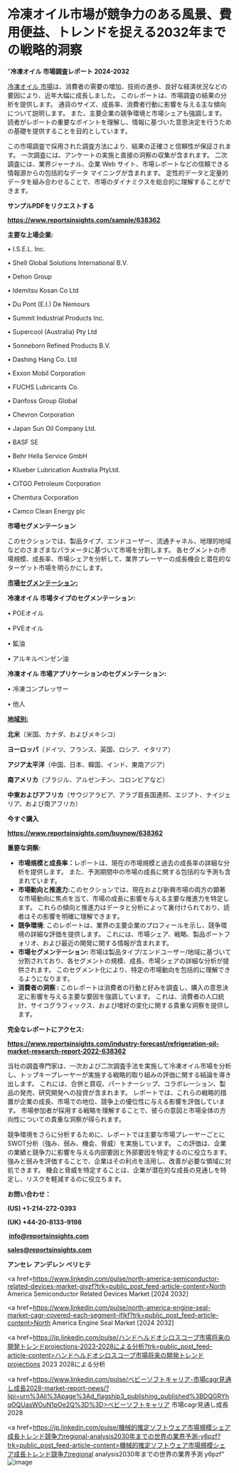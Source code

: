 # 冷凍オイル市場が競争力のある風景、費用便益、トレンドを捉える2032年までの戦略的洞察

"<strong>冷凍オイル 市場調査レポート 2024-2032</strong>

<a href=https://www.reportsinsights.com/sample/638362>冷凍オイル 市場</a>は、消費者の需要の増加、技術の進歩、良好な経済状況などの要因により、近年大幅に成長しました。 このレポートは、市場調査の結果の分析を提供します。 通貨のサイズ、成長率、消費者行動に影響を与える主な傾向について説明します。 また、主要企業の競争環境と市場シェアも強調します。 読者がレポートの重要なポイントを理解し、情報に基づいた意思決定を行うための基礎を提供することを目的としています。

この市場調査で採用された調査方法により、結果の正確さと信頼性が保証されます。 一次調査には、アンケートの実施と直接の洞察の収集が含まれます。 二次調査には、業界ジャーナル、企業 Web サイト、市場レポートなどの信頼できる情報源からの包括的なデータ マイニングが含まれます。 定性的データと定量的データを組み合わせることで、市場のダイナミクスを総合的に理解することができます。

<strong><b>サンプルPDFをリクエストする</b></strong>

<a href=https://www.reportsinsights.com/sample/638362><strong><u>https://www.reportsinsights.com/sample/638362</u></strong></a>

<strong>主要な上場企業:</strong>

• I.S.E.L. Inc.

• Shell Global Solutions International B.V.

• Dehon Group

• Idemitsu Kosan Co Ltd

• Du Pont (E.I.) De Nemours

• Summit Industrial Products Inc.

• Supercool (Australia) Pty Ltd

• Sonneborn Refined Products B.V.

• Dashing Hang Co. Ltd

• Exxon Mobil Corporation

• FUCHS Lubricants Co.

• Danfoss Group Global

• Chevron Corporation

• Japan Sun Oil Company Ltd.

• BASF SE

• Behr Hella Service GmbH

• Klueber Lubrication Australia PtyLtd.

• CITGO Petroleum Corporation

• Chemtura Corporation

• Camco Clean Energy plc

<strong>市場セグメンテーション</strong>

このセクションでは、製品タイプ、エンドユーザー、流通チャネル、地理的地域などのさまざまなパラメータに基づいて市場を分割します。 各セグメントの市場規模、成長率、市場シェアを分析して、業界プレーヤーの成長機会と潜在的なターゲット市場を明らかにします。

<strong><u>市場セグメンテーション</u></strong><strong><u>:</u></strong>

<strong>冷凍オイル 市場タイプのセグメンテーション:</strong>

• POEオイル

• PVEオイル

• 鉱油

• アルキルベンゼン油

<strong>冷凍オイル 市場アプリケーションのセグメンテーション:</strong>

• 冷凍コンプレッサー

• 他人

<strong><u>地域別</u></strong><strong><u>:</u></strong>

<strong>北米</strong>（米国、カナダ、およびメキシコ）

<strong>ヨーロッパ</strong>（ドイツ、フランス、英国、ロシア、イタリア）

<strong>アジア太平洋</strong>（中国、日本、韓国、インド、東南アジア）

<strong>南アメリカ</strong>（ブラジル、アルゼンチン、コロンビアなど）

<strong>中東およびアフリカ</strong>（サウジアラビア、アラブ首長国連邦、エジプト、ナイジェリア、および南アフリカ）

<strong>今すぐ購入</strong>

<a href=https://www.reportsinsights.com/buynow/638362><strong><u>https://www.reportsinsights.com/buynow/638362</u></strong></a>

<strong>重要な洞察:</strong>
<ul>
  <li><strong>市場規模と成長率：</strong>レポートは、現在の市場規模と過去の成長率の詳細な分析を提供します。 また、予測期間中の市場の成長に関する包括的な予測も含まれています。</li>
  <li><strong>市場動向と推進力:</strong>このセクションでは、現在および新興市場の両方の顕著な市場動向に焦点を当て、市場の成長に影響を与える主要な推進力を特定します。 これらの傾向と推進力はデータと分析によって裏付けられており、読者はその影響を明確に理解できます。</li>
  <li><strong>競争環境</strong>: このレポートは、業界の主要企業のプロフィールを示し、競争環境の詳細な評価を提供します。 これには、市場シェア、戦略、製品ポートフォリオ、および最近の開発に関する情報が含まれます。</li>
  <li><strong>市場セグメンテーション: </strong>市場は製品タイプ/エンドユーザー/地域に基づいて分割されており、各セグメントの規模、成長、市場シェアの詳細な分析が提供されます。 このセグメント化により、特定の市場動向を包括的に理解できるようになります。</li>
  <li><strong>消費者の洞察 : </strong>このレポートは消費者の行動と好みを調査し、購入の意思決定に影響を与える主要な要因を強調しています。 これは、消費者の人口統計、サイコグラフィックス、および嗜好の変化に関する貴重な洞察を提供します。</li>
</ul>
<strong>完全なレポートにアクセス:</strong>

<a href=https://www.reportsinsights.com/industry-forecast/refrigeration-oil-market-research-report-2022-638362><strong><u><b>https://www.reportsinsights.com/industry-forecast/refrigeration-oil-market-research-report-2022-638362</b></u></strong></a>

当社の調査専門家は、一次および二次調査手法を実施して冷凍オイル市場を分析し、トップキープレーヤーが実施する戦略的取り組みの評価に関する結論を導き出します。 これには、合併と買収、パートナーシップ、コラボレーション、製品の発売、研究開発への投資が含まれます。 レポートでは、これらの戦略的措置が企業の成長、市場での地位、競争上の優位性に与える影響を評価しています。 市場参加者が採用する戦略を理解することで、彼らの意図と市場全体の方向性についての貴重な洞察が得られます。

競争環境をさらに分析するために、レポートでは主要な市場プレーヤーごとにSWOT分析（強み、弱み、機会、脅威）を実施しています。 この評価は、企業の業績と競争力に影響を与える内部要因と外部要因を特定するのに役立ちます。 強みと弱みを評価することで、企業はその利点を活用し、改善が必要な領域に対処できます。 機会と脅威を特定することは、企業が潜在的な成長の見通しを特定し、リスクを軽減するのに役立ちます。

<strong>お問い合わせ：</strong>

<strong>(US) +1-214-272-0393</strong>

<strong>(UK) +44-20-8133-9198</strong>

<strong> </strong><a href=info@reportsinsights.com><strong><u>info@reportsinsights.com</u></strong></a>

<a href=sales@reportsinsights.com><strong><u>sales@reportsinsights.com</u></strong></a>

<strong>アンセレ アンデレン ベリヒテ</strong>

<a href=https://www.linkedin.com/pulse/north-america-semiconductor-related-devices-market-gjvzf?trk=public_post_feed-article-content>North America Semiconductor Related Devices Market [2024 2032]</a>

<a href=https://www.linkedin.com/pulse/north-america-engine-seal-market-cagr-covered-each-segment-iflkf?trk=public_post_feed-article-content>North America Engine Seal Market [2024 2032]</a>

<a href=https://jp.linkedin.com/pulse/ハンドヘルドオシロスコープ市場将来の開発トレンドprojections-2023-2028による分析?trk=public_post_feed-article-content>ハンドヘルドオシロスコープ市場将来の開発トレンドprojections 2023 2028による分析</a>

<a href=https://www.linkedin.com/pulse/ベビーソフトキャリア-市場cagr見通し成長2028-market-report-news/?lipi=urn%3Ali%3Apage%3Ad_flagship3_publishing_published%3BDQGRYhqOQUasWOuN1pOe2Q%3D%3D>ベビーソフトキャリア 市場cagr見通し成長2028</a>

<a href=https://jp.linkedin.com/pulse/機械的推定ソフトウェア市場規模シェア成長トレンド競争力regional-analysis2030年までの世界の業界予測-y6pzf?trk=public_post_feed-article-content>機械的推定ソフトウェア市場規模シェア成長トレンド競争力regional analysis2030年までの世界の業界予測 y6pzf</a>"
![image](https://github.com/gayatrid12/RIgrowth/assets/158473851/7ac4e382-e7ab-4668-8ba8-f04a2c831999)
